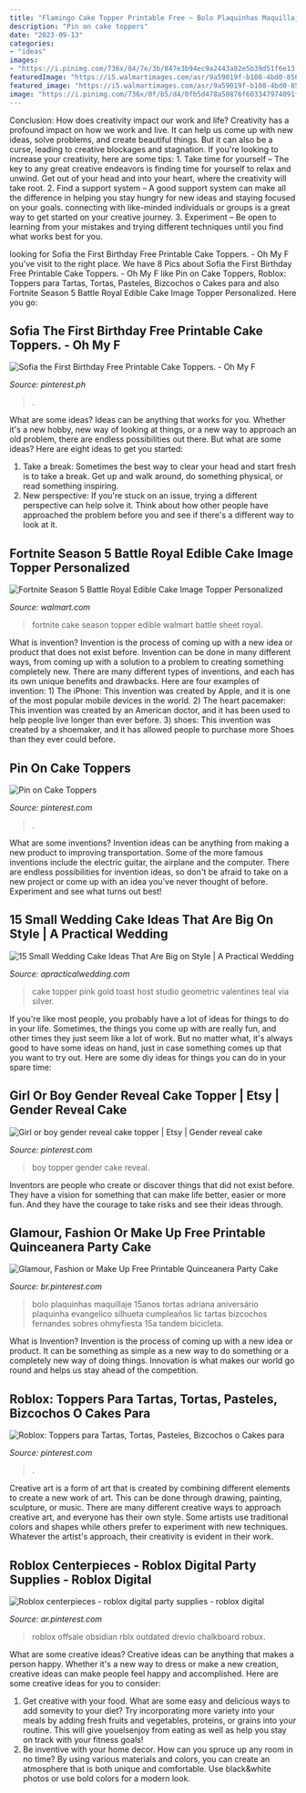 ```yaml
---
title: "Flamingo Cake Topper Printable Free ~ Bolo Plaquinhas Maquillaje 15anos Tortas Adriana Aniversário Plaquinha Evangelico Silhueta Cumpleaños Lic Tartas Bizcochos Fernandes Sobres Ohmyfiesta 15a Tandem Bicicleta"
description: "Pin on cake toppers"
date: "2023-09-13"
categories:
- "ideas"
images:
- "https://i.pinimg.com/736x/84/7e/3b/847e3b94ec9a2443a82e5b39d51f6e13.jpg"
featuredImage: "https://i5.walmartimages.com/asr/9a59019f-b108-4bd0-8567-92f6c3d53aa5_1.644cda9a3fe247cc1f0a801285f1f524.jpeg"
featured_image: "https://i5.walmartimages.com/asr/9a59019f-b108-4bd0-8567-92f6c3d53aa5_1.644cda9a3fe247cc1f0a801285f1f524.jpeg"
image: "https://i.pinimg.com/736x/0f/b5/d4/0fb5d478a50876f603347974091fe4e6.jpg"
---
```



Conclusion: How does creativity impact our work and life?
Creativity has a profound impact on how we work and live. It can help us come up with new ideas, solve problems, and create beautiful things. But it can also be a curse, leading to creative blockages and stagnation. If you're looking to increase your creativity, here are some tips: 1. Take time for yourself – The key to any great creative endeavors is finding time for yourself to relax and unwind. Get out of your head and into your heart, where the creativity will take root. 2. Find a support system – A good support system can make all the difference in helping you stay hungry for new ideas and staying focused on your goals. connecting with like-minded individuals or groups is a great way to get started on your creative journey. 3. Experiment – Be open to learning from your mistakes and trying different techniques until you find what works best for you.

	

		
looking for Sofia the First Birthday Free Printable Cake Toppers. - Oh My F you've visit to the right place. We have 8 Pics about Sofia the First Birthday Free Printable Cake Toppers. - Oh My F like Pin on Cake Toppers, Roblox: Toppers para Tartas, Tortas, Pasteles, Bizcochos o Cakes para and also Fortnite Season 5 Battle Royal Edible Cake Image Topper Personalized. Here you go:
		
    
## Sofia The First Birthday Free Printable Cake Toppers. - Oh My F

<img loading=lazy src="https://i.pinimg.com/736x/a2/30/d6/a230d644053ac0bd89f6e568e68a3563.jpg" onerror="this.onerror=null;this.src='https://tse4.mm.bing.net/th?id=OIP.iU2nN-iRRfNvwrGT7CMGMgHaJ0&amp;pid=15.1';" alt="Sofia the First Birthday Free Printable Cake Toppers. - Oh My F">

_Source: pinterest.ph_

>. 

	

What are some ideas?
Ideas can be anything that works for you. Whether it's a new hobby, new way of looking at things, or a new way to approach an old problem, there are endless possibilities out there. But what are some ideas? Here are eight ideas to get you started: 
1. Take a break: Sometimes the best way to clear your head and start fresh is to take a break. Get up and walk around, do something physical, or read something inspiring. 
2. New perspective: If you're stuck on an issue, trying a different perspective can help solve it. Think about how other people have approached the problem before you and see if there's a different way to look at it. 

    
## Fortnite Season 5 Battle Royal Edible Cake Image Topper Personalized

<img loading=lazy src="https://i5.walmartimages.com/asr/9a59019f-b108-4bd0-8567-92f6c3d53aa5_1.644cda9a3fe247cc1f0a801285f1f524.jpeg" onerror="this.onerror=null;this.src='https://tse2.mm.bing.net/th?id=OIP.IkQEZeJGxAEpaBcQvM2G_wHaJh&amp;pid=15.1';" alt="Fortnite Season 5 Battle Royal Edible Cake Image Topper Personalized">

_Source: walmart.com_

>fortnite cake season topper edible walmart battle sheet royal. 

	

What is invention?
Invention is the process of coming up with a new idea or product that does not exist before. Invention can be done in many different ways, from coming up with a solution to a problem to creating something completely new. There are many different types of inventions, and each has its own unique benefits and drawbacks. Here are four examples of invention: 1) The iPhone: This invention was created by Apple, and it is one of the most popular mobile devices in the world. 2) The heart pacemaker: This invention was created by an American doctor, and it has been used to help people live longer than ever before. 3) shoes: This invention was created by a shoemaker, and it has allowed people to purchase more Shoes than they ever could before.

    
## Pin On Cake Toppers

<img loading=lazy src="https://i.pinimg.com/736x/0f/b5/d4/0fb5d478a50876f603347974091fe4e6.jpg" onerror="this.onerror=null;this.src='https://tse4.mm.bing.net/th?id=OIP.hYkbHVFsjWDWJuRuNQdgkQHaJ3&amp;pid=15.1';" alt="Pin on Cake Toppers">

_Source: pinterest.com_

>. 

	

What are some inventions?
Invention ideas can be anything from making a new product to improving transportation. Some of the more famous inventions include the electric guitar, the airplane and the computer. There are endless possibilities for invention ideas, so don't be afraid to take on a new project or come up with an idea you've never thought of before. Experiment and see what turns out best!

    
## 15 Small Wedding Cake Ideas That Are Big On Style | A Practical Wedding

<img loading=lazy src="http://36hrw115apll2tgpf9vbfhw1-wpengine.netdna-ssl.com/wp-content/uploads/2015/08/Valentines-Cake-12.jpg" onerror="this.onerror=null;this.src='https://tse4.mm.bing.net/th?id=OIP.BU-yyyGOiSdxHmRFhY_pUgHaLH&amp;pid=15.1';" alt="15 Small Wedding Cake Ideas That Are Big on Style | A Practical Wedding">

_Source: apracticalwedding.com_

>cake topper pink gold toast host studio geometric valentines teal via silver. 

	

If you're like most people, you probably have a lot of ideas for things to do in your life. Sometimes, the things you come up with are really fun, and other times they just seem like a lot of work. But no matter what, it's always good to have some ideas on hand, just in case something comes up that you want to try out. Here are some diy ideas for things you can do in your spare time: 

    
## Girl Or Boy Gender Reveal Cake Topper | Etsy | Gender Reveal Cake

<img loading=lazy src="https://i.pinimg.com/736x/a9/87/be/a987be2b037d2d90a392cccbfbb1cd95.jpg" onerror="this.onerror=null;this.src='https://tse3.mm.bing.net/th?id=OIP.iKjhYk3l6tpM0vhyLBF-owHaFZ&amp;pid=15.1';" alt="Girl or boy gender reveal cake topper | Etsy | Gender reveal cake">

_Source: pinterest.com_

>boy topper gender cake reveal. 

	

Inventors are people who create or discover things that did not exist before. They have a vision for something that can make life better, easier or more fun. And they have the courage to take risks and see their ideas through.

    
## Glamour, Fashion Or Make Up Free Printable Quinceanera Party Cake

<img loading=lazy src="https://i.pinimg.com/736x/84/7e/3b/847e3b94ec9a2443a82e5b39d51f6e13.jpg" onerror="this.onerror=null;this.src='https://tse1.mm.bing.net/th?id=OIP.4mLJIRBdR8H38AcKcQov0AHaLA&amp;pid=15.1';" alt="Glamour, Fashion or Make Up Free Printable Quinceanera Party Cake">

_Source: br.pinterest.com_

>bolo plaquinhas maquillaje 15anos tortas adriana aniversário plaquinha evangelico silhueta cumpleaños lic tartas bizcochos fernandes sobres ohmyfiesta 15a tandem bicicleta. 

	

What is Invention?
Invention is the process of coming up with a new idea or product. It can be something as simple as a new way to do something or a completely new way of doing things. Innovation is what makes our world go round and helps us stay ahead of the competition.

    
## Roblox: Toppers Para Tartas, Tortas, Pasteles, Bizcochos O Cakes Para

<img loading=lazy src="https://i.pinimg.com/736x/78/68/dd/7868dd61a33b25cbc42dd50c249a4c75.jpg" onerror="this.onerror=null;this.src='https://tse4.mm.bing.net/th?id=OIP.Gse2ccloT-aGVVilJ_c-NQHaKd&amp;pid=15.1';" alt="Roblox: Toppers para Tartas, Tortas, Pasteles, Bizcochos o Cakes para">

_Source: pinterest.com_

>. 

	

Creative art is a form of art that is created by combining different elements to create a new work of art. This can be done through drawing, painting, sculpture, or music. There are many different creative ways to approach creative art, and everyone has their own style. Some artists use traditional colors and shapes while others prefer to experiment with new techniques. Whatever the artist's approach, their creativity is evident in their work.

    
## Roblox Centerpieces - Roblox Digital Party Supplies - Roblox Digital

<img loading=lazy src="https://i.pinimg.com/736x/a7/b1/70/a7b1709633683a8ce788977d2f45873d.jpg" onerror="this.onerror=null;this.src='https://tse1.mm.bing.net/th?id=OIP.yp9pXLw7YK5DdOYtnnArDQHaKe&amp;pid=15.1';" alt="Roblox centerpieces - roblox digital party supplies - roblox digital">

_Source: ar.pinterest.com_

>roblox offsale obsidian rblx outdated drevio chalkboard robux. 

	

What are some creative ideas?
Creative ideas can be anything that makes a person happy. Whether it's a new way to dress or make a new creation, creative ideas can make people feel happy and accomplished. Here are some creative ideas for you to consider: 
1. Get creative with your food. What are some easy and delicious ways to add somevity to your diet? Try incorporating more variety into your meals by adding fresh fruits and vegetables, proteins, or grains into your routine. This will give youelsenjoy from eating as well as help you stay on track with your fitness goals! 
2. Be inventive with your home decor. How can you spruce up any room in no time? By using various materials and colors, you can create an atmosphere that is both unique and comfortable. Use black&white photos or use bold colors for a modern look.

